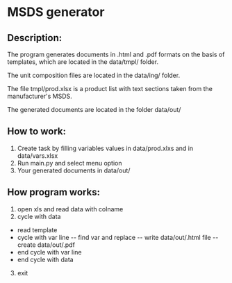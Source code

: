 # MSDS generator
## Description:

The program generates documents in .html and .pdf formats on the basis of templates, which are located in the data/tmpl/ folder.

The unit composition files are located in the data/ing/ folder.

The file tmpl/prod.xlsx is a product list with text sections taken from the manufacturer's MSDS.

The generated documents are located in the folder data/out/

##  How to work:
1. Create task by filling variables values in data/prod.xlxs and in data/vars.xlsx
2. Run main.py and select menu option
3. Your generated documents in data/out/

##     How program works:
1. open xls and read data with colname
2. cycle with data
- read template
- cycle with var line
-- find var and replace
-- write data/out/.html file
-- create data/out/.pdf
- end cycle with var line
- end cycle with data
3. exit

